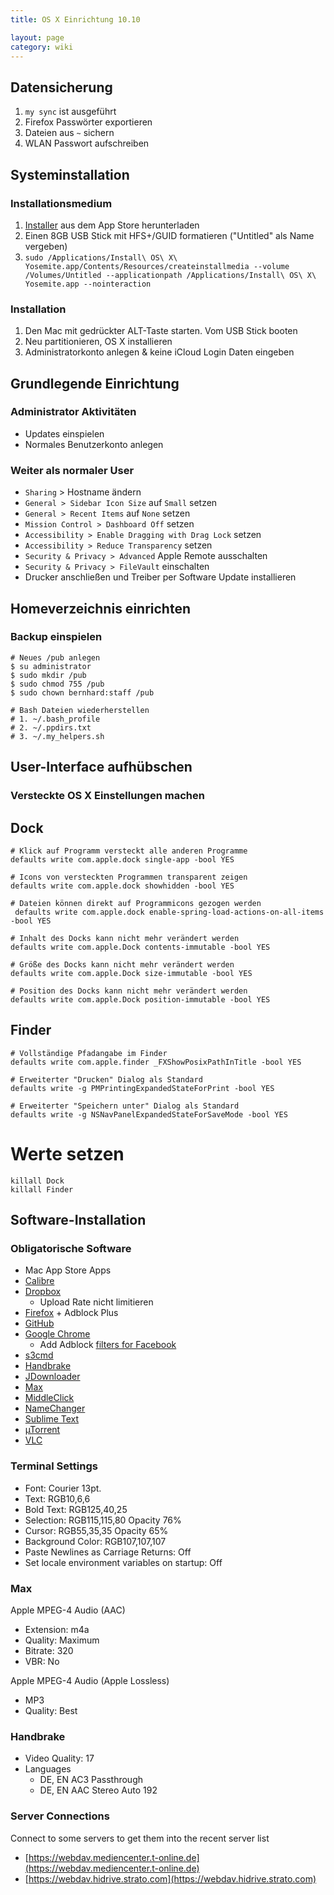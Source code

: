 ```yaml
---
title: OS X Einrichtung 10.10

layout: page
category: wiki
---
```


## Datensicherung

1. `my sync` ist ausgeführt
2. Firefox Passwörter exportieren
3. Dateien aus `~` sichern
4. WLAN Passwort aufschreiben

## Systeminstallation

### Installationsmedium

1. [Installer](https://itunes.apple.com/WebObjects/MZStore.woa/wa/viewSoftware?id=915041082&mt=12) aus dem App Store herunterladen
2. Einen 8GB USB Stick mit HFS+/GUID formatieren ("Untitled" als Name vergeben)
3. `sudo /Applications/Install\ OS\ X\ Yosemite.app/Contents/Resources/createinstallmedia --volume /Volumes/Untitled --applicationpath /Applications/Install\ OS\ X\ Yosemite.app --nointeraction`

### Installation

1. Den Mac mit gedrückter ALT-Taste starten. Vom USB Stick booten
2. Neu partitionieren, OS X installieren
3. Administratorkonto anlegen & keine iCloud Login Daten eingeben
 
## Grundlegende Einrichtung

### Administrator Aktivitäten
 
- Updates einspielen
- Normales Benutzerkonto anlegen
 
### Weiter als normaler User
 
- `Sharing` > Hostname ändern
- `General > Sidebar Icon Size` auf `Small` setzen
- `General > Recent Items` auf `None` setzen
- `Mission Control > Dashboard Off` setzen
- `Accessibility > Enable Dragging with Drag Lock` setzen
- `Accessibility > Reduce Transparency` setzen
- `Security & Privacy > Advanced` Apple Remote ausschalten
- `Security & Privacy > FileVault` einschalten
- Drucker anschließen und Treiber per Software Update installieren
 
## Homeverzeichnis einrichten

### Backup einspielen

    # Neues /pub anlegen
    $ su administrator
    $ sudo mkdir /pub
    $ sudo chmod 755 /pub
    $ sudo chown bernhard:staff /pub

    # Bash Dateien wiederherstellen
    # 1. ~/.bash_profile
    # 2. ~/.ppdirs.txt
    # 3. ~/.my_helpers.sh

## User-Interface aufhübschen
 
### Versteckte OS X Einstellungen machen

## Dock 

    # Klick auf Programm versteckt alle anderen Programme
    defaults write com.apple.dock single-app -bool YES

    # Icons von versteckten Programmen transparent zeigen
    defaults write com.apple.dock showhidden -bool YES
 
    # Dateien können direkt auf Programmicons gezogen werden
     defaults write com.apple.dock enable-spring-load-actions-on-all-items -bool YES
 
    # Inhalt des Docks kann nicht mehr verändert werden
    defaults write com.apple.Dock contents-immutable -bool YES

    # Größe des Docks kann nicht mehr verändert werden
    defaults write com.apple.Dock size-immutable -bool YES

    # Position des Docks kann nicht mehr verändert werden
    defaults write com.apple.Dock position-immutable -bool YES

## Finder 

    # Vollständige Pfadangabe im Finder
    defaults write com.apple.finder _FXShowPosixPathInTitle -bool YES
 
    # Erweiterter "Drucken" Dialog als Standard
    defaults write -g PMPrintingExpandedStateForPrint -bool YES
 
    # Erweiterter "Speichern unter" Dialog als Standard
    defaults write -g NSNavPanelExpandedStateForSaveMode -bool YES

# Werte setzen

    killall Dock
    killall Finder

## Software-Installation

### Obligatorische Software

- Mac App Store Apps
- [Calibre](http://calibre-ebook.com/download)
- [Dropbox](http://www.getdropbox.com)
  - Upload Rate nicht limitieren
- [Firefox](http://www.mozilla.com/en-US/firefox/personal.html) + Adblock Plus
- [GitHub](http://mac.github.com/)
- [Google Chrome](https://www.google.com/landing/chrome/beta/)
  - Add Adblock [filters for Facebook](http://facebook.adblockplus.me/en/)
- [s3cmd](http://s3tools.org)
- [Handbrake](http://handbrake.fr/downloads.php)
- [JDownloader](http://jdownloader.org/download/index)
- [Max](http://sbooth.org/Max)
- [MiddleClick](http://clement.beffa.org/labs/projects/middleclick/)
- [NameChanger](http://www.mrrsoftware.com/MRRSoftware/NameChanger.html)
- [Sublime Text](http://www.sublimetext.com/)
- [µTorrent](http://www.utorrent.com)
- [VLC](http://www.videolan.org/vlc)

### Terminal Settings

- Font: Courier 13pt.
- Text: RGB10,6,6
- Bold Text: RGB125,40,25
- Selection: RGB115,115,80 Opacity 76%
- Cursor: RGB55,35,35 Opacity 65%
- Background Color: RGB107,107,107
- Paste Newlines as Carriage Returns: Off
- Set locale environment variables on startup: Off

### Max

Apple MPEG-4 Audio (AAC)

- Extension: m4a
- Quality: Maximum
- Bitrate: 320
- VBR: No

Apple MPEG-4 Audio (Apple Lossless)

- MP3
- Quality: Best

### Handbrake

- Video Quality: 17
- Languages
  - DE, EN AC3 Passthrough
  - DE, EN AAC Stereo Auto 192

### Server Connections
Connect to some servers to get them into the recent server list

- [https://webdav.mediencenter.t-online.de](https://webdav.mediencenter.t-online.de)
- [https://webdav.hidrive.strato.com](https://webdav.hidrive.strato.com)
